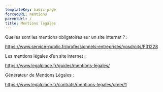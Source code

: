 ```yaml
---
templateKey: basic-page
forcedURL: mentions
parentUrl: /
title: Mentions légales
---
```


Quelles sont les mentions obligatoires sur un site internet ? :

https://www.service-public.fr/professionnels-entreprises/vosdroits/F31228


Les mentions légales d’un site internet :

https://www.legalplace.fr/guides/mentions-legales/

Générateur de Mentions Légales :

https://www.legalplace.fr/contrats/mentions-legales/creer/1